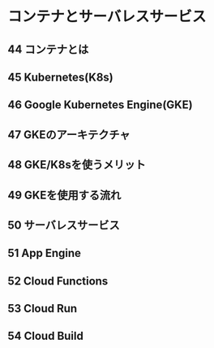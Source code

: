 # コンテナとサーバレスサービス

## 44 コンテナとは

## 45 Kubernetes(K8s)

## 46 Google Kubernetes Engine(GKE)

## 47 GKEのアーキテクチャ

## 48 GKE/K8sを使うメリット

## 49 GKEを使用する流れ

## 50 サーバレスサービス

## 51 App Engine

## 52 Cloud Functions

## 53 Cloud Run

## 54 Cloud Build